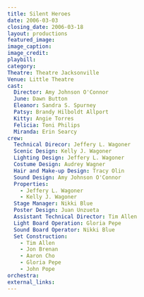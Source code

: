 ```yaml
---
title: Silent Heroes
date: 2006-03-03
closing_date: 2006-03-18
layout: productions
featured_image: 
image_caption:
image_credit:
playbill: 
category: 
Theatre: Theatre Jacksonville
Venue: Little Theatre
cast:
  Director: Amy Johnson O'Connor
  June: Dawn Button
  Eleanor: Sandra S. Spurney
  Patsy: Brandy Hilboldt Allport
  Kitty: Angie Torres
  Felicia: Toni Philips
  Miranda: Erin Searcy
crew:
  Technical Direcor: Jeffery L. Wagoner
  Scenic Design: Kelly J. Wagoner
  Lighting Design: Jeffery L. Wagoner
  Costume Design: Audrey Wagner
  Hair and Make-up Design: Tracy Olin
  Sound Design: Amy Johnson O'Connor
  Properties: 
    - Jeffery L. Wagoner
    - Kelly J. Wagoner
  Stage Manager: Nikki Blue
  Poster Design: Juan Unzueta
  Assistant Technical Director: Tim Allen
  Light Board Operation: Gloria Pepe
  Sound Board Operator: Nikki Blue
  Set Construction: 
    - Tim Allen
    - Jon Brenan
    - Aaron Cho
    - Gloria Pepe
    - John Pope
orchestra:
external_links:
---
```

